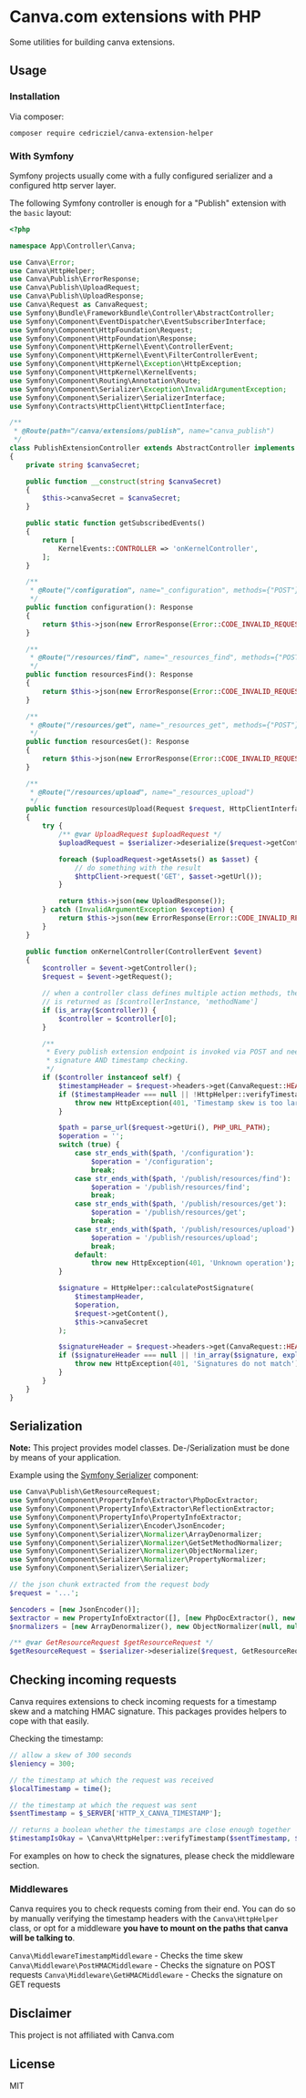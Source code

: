 # Canva.com extensions with  PHP

Some utilities for building canva extensions.

## Usage

### Installation

Via composer:

```
composer require cedricziel/canva-extension-helper
```

### With Symfony

Symfony projects usually come with a fully configured serializer and a configured http server layer.

The following Symfony controller is enough for a "Publish" extension with the `basic` layout:

```php
<?php

namespace App\Controller\Canva;

use Canva\Error;
use Canva\HttpHelper;
use Canva\Publish\ErrorResponse;
use Canva\Publish\UploadRequest;
use Canva\Publish\UploadResponse;
use Canva\Request as CanvaRequest;
use Symfony\Bundle\FrameworkBundle\Controller\AbstractController;
use Symfony\Component\EventDispatcher\EventSubscriberInterface;
use Symfony\Component\HttpFoundation\Request;
use Symfony\Component\HttpFoundation\Response;
use Symfony\Component\HttpKernel\Event\ControllerEvent;
use Symfony\Component\HttpKernel\Event\FilterControllerEvent;
use Symfony\Component\HttpKernel\Exception\HttpException;
use Symfony\Component\HttpKernel\KernelEvents;
use Symfony\Component\Routing\Annotation\Route;
use Symfony\Component\Serializer\Exception\InvalidArgumentException;
use Symfony\Component\Serializer\SerializerInterface;
use Symfony\Contracts\HttpClient\HttpClientInterface;

/**
 * @Route(path="/canva/extensions/publish", name="canva_publish")
 */
class PublishExtensionController extends AbstractController implements EventSubscriberInterface
{
    private string $canvaSecret;

    public function __construct(string $canvaSecret)
    {
        $this->canvaSecret = $canvaSecret;
    }

    public static function getSubscribedEvents()
    {
        return [
            KernelEvents::CONTROLLER => 'onKernelController',
        ];
    }

    /**
     * @Route("/configuration", name="_configuration", methods={"POST"})
     */
    public function configuration(): Response
    {
        return $this->json(new ErrorResponse(Error::CODE_INVALID_REQUEST));
    }

    /**
     * @Route("/resources/find", name="_resources_find", methods={"POST"})
     */
    public function resourcesFind(): Response
    {
        return $this->json(new ErrorResponse(Error::CODE_INVALID_REQUEST));
    }

    /**
     * @Route("/resources/get", name="_resources_get", methods={"POST"})
     */
    public function resourcesGet(): Response
    {
        return $this->json(new ErrorResponse(Error::CODE_INVALID_REQUEST));
    }

    /**
     * @Route("/resources/upload", name="_resources_upload")
     */
    public function resourcesUpload(Request $request, HttpClientInterface $httpClient, SerializerInterface $serializer): Response
    {
        try {
            /** @var UploadRequest $uploadRequest */
            $uploadRequest = $serializer->deserialize($request->getContent(), UploadRequest::class, 'json');

            foreach ($uploadRequest->getAssets() as $asset) {
                // do something with the result
                $httpClient->request('GET', $asset->getUrl());
            }

            return $this->json(new UploadResponse());
        } catch (InvalidArgumentException $exception) {
            return $this->json(new ErrorResponse(Error::CODE_INVALID_REQUEST));
        }
    }

    public function onKernelController(ControllerEvent $event)
    {
        $controller = $event->getController();
        $request = $event->getRequest();

        // when a controller class defines multiple action methods, the controller
        // is returned as [$controllerInstance, 'methodName']
        if (is_array($controller)) {
            $controller = $controller[0];
        }

        /**
         * Every publish extension endpoint is invoked via POST and needs
         * signature AND timestamp checking.
         */
        if ($controller instanceof self) {
            $timestampHeader = $request->headers->get(CanvaRequest::HEADER_TIMESTAMP);
            if ($timestampHeader === null || !HttpHelper::verifyTimestamp($timestampHeader, time())) {
                throw new HttpException(401, 'Timestamp skew is too large.');
            }

            $path = parse_url($request->getUri(), PHP_URL_PATH);
            $operation = '';
            switch (true) {
                case str_ends_with($path, '/configuration'):
                    $operation = '/configuration';
                    break;
                case str_ends_with($path, '/publish/resources/find'):
                    $operation = '/publish/resources/find';
                    break;
                case str_ends_with($path, '/publish/resources/get'):
                    $operation = '/publish/resources/get';
                    break;
                case str_ends_with($path, '/publish/resources/upload'):
                    $operation = '/publish/resources/upload';
                    break;
                default:
                    throw new HttpException(401, 'Unknown operation');
            }

            $signature = HttpHelper::calculatePostSignature(
                $timestampHeader,
                $operation,
                $request->getContent(),
                $this->canvaSecret
            );

            $signatureHeader = $request->headers->get(CanvaRequest::HEADER_SIGNATURES);
            if ($signatureHeader === null || !in_array($signature, explode(',', $signatureHeader), true)) {
                throw new HttpException(401, 'Signatures do not match');
            }
        }
    }
}
```

## Serialization

**Note:** This project provides model classes. De-/Serialization must be done by means of your application.

Example using the [Symfony Serializer](https://symfony.com/doc/current/components/serializer.html) component:

```php
use Canva\Publish\GetResourceRequest;
use Symfony\Component\PropertyInfo\Extractor\PhpDocExtractor;
use Symfony\Component\PropertyInfo\Extractor\ReflectionExtractor;
use Symfony\Component\PropertyInfo\PropertyInfoExtractor;
use Symfony\Component\Serializer\Encoder\JsonEncoder;
use Symfony\Component\Serializer\Normalizer\ArrayDenormalizer;
use Symfony\Component\Serializer\Normalizer\GetSetMethodNormalizer;
use Symfony\Component\Serializer\Normalizer\ObjectNormalizer;
use Symfony\Component\Serializer\Normalizer\PropertyNormalizer;
use Symfony\Component\Serializer\Serializer;

// the json chunk extracted from the request body
$request = '...';

$encoders = [new JsonEncoder()];
$extractor = new PropertyInfoExtractor([], [new PhpDocExtractor(), new ReflectionExtractor()]);
$normalizers = [new ArrayDenormalizer(), new ObjectNormalizer(null, null, null, $extractor), new PropertyNormalizer(), new GetSetMethodNormalizer()];

/** @var GetResourceRequest $getResourceRequest */
$getResourceRequest = $serializer->deserialize($request, GetResourceRequest::class, 'json');
```

## Checking incoming requests

Canva requires extensions to check incoming requests for a timestamp skew and a matching HMAC signature.
This packages provides helpers to cope with that easily.

Checking the timestamp:
```php
// allow a skew of 300 seconds
$leniency = 300;

// the timestamp at which the request was received
$localTimestamp = time();

// the timestamp at which the request was sent
$sentTimestamp = $_SERVER['HTTP_X_CANVA_TIMESTAMP'];

// returns a boolean whether the timestamps are close enough together
$timestampIsOkay = \Canva\HttpHelper::verifyTimestamp($sentTimestamp, $localTimestamp, $leniency)
```

For examples on how to check the signatures, please check the middleware section.

### Middlewares

Canva requires you to check requests coming from their end. You can do so by manually verifying the timestamp headers
with the `Canva\HttpHelper` class, or opt for a middleware **you have to mount on the paths that canva will be talking to**.

`Canva\MiddlewareTimestampMiddleware` - Checks the time skew
`Canva\Middleware\PostHMACMiddleware` - Checks the signature on POST requests
`Canva\Middleware\GetHMACMiddleware` - Checks the signature on GET requests

## Disclaimer

This project is not affiliated with Canva.com

## License

MIT
